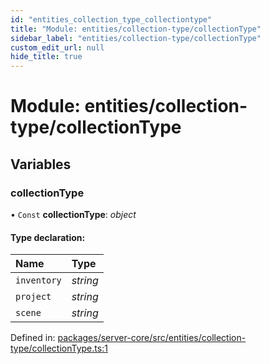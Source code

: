 ```yaml
---
id: "entities_collection_type_collectiontype"
title: "Module: entities/collection-type/collectionType"
sidebar_label: "entities/collection-type/collectionType"
custom_edit_url: null
hide_title: true
---
```


# Module: entities/collection-type/collectionType

## Variables

### collectionType

• `Const` **collectionType**: *object*

#### Type declaration:

Name | Type |
:------ | :------ |
`inventory` | *string* |
`project` | *string* |
`scene` | *string* |

Defined in: [packages/server-core/src/entities/collection-type/collectionType.ts:1](https://github.com/xr3ngine/xr3ngine/blob/65dfcf39a/packages/server-core/src/entities/collection-type/collectionType.ts#L1)
